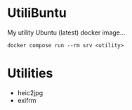 # UtiliBuntu

My utility Ubuntu (latest) docker image...

```
docker compose run --rm srv <utility>
```

# Utilities

-   heic2jpg
-   exifrm

